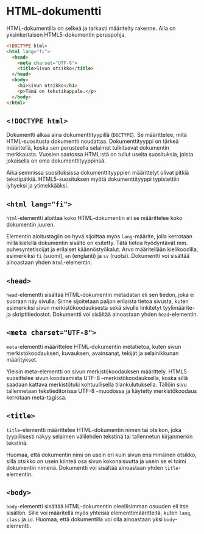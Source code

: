 # HTML-dokumentti
 
HTML-dokumentilla on selkeä ja tarkasti määritelty rakenne. Alla on yksinkertaisen HTML5-dokumentin peruspohja.
 
```html
<!DOCTYPE html>
<html lang="fi">
  <head>
    <meta charset="UTF-8">
    <title>Sivun otsikko</title>
  </head>
  <body>
    <h1>Sivun otsikko</h1>
    <p>Tämä on tekstikappale.</p>
  </body>
</html>
```
 
## `<!DOCTYPE html>`
 
Dokumentti alkaa aina dokumenttityypillä (`DOCTYPE`). Se määrittelee, mitä HTML-suositusta dokumentti noudattaa. Dokumenttityyppi on tärkeä määritellä, koska sen perusteella  selaimet tulkitsevat dokumentin merkkausta. Vuosien saatossa HTML:stä on tullut useita suosituksia, joista jokaisella on oma dokumenttityyppinsä.
 
Aikaisemmissa suosituksissa dokumenttityyppien määrittelyt olivat pitkiä tekstipätkiä. HTML5-suosituksen myötä dokumenttityyppi typistettiin lyhyeksi ja ytimekkääksi.
 
## `<html lang="fi">`
 
`html`-elementti aloittaa koko HTML-dokumentin eli se määrittelee koko dokumentin juuren.
 
Elementin aloitustagiin on hyvä sijoittaa myös `lang`-määrite, jolla kerrotaan millä kielellä dokumentin sisältö on esitetty. Tätä tietoa hyödyntävät mm. puhesyntetisoijat ja erilaiset käännöstyökalut. Arvo määritellään kielikoodilla, esimerkiksi `fi` (suomi), `en` (englanti) ja `sv` (ruotsi). Dokumentti voi sisältää ainoastaan yhden `html`-elementin.
 
## `<head>`
 
`head`-elementti sisältää HTML-dokumentin metadatan eli sen tiedon, joka ei suoraan
näy sivulla. Sinne sijoitetaan paljon erilaista tietoa sivusta, kuten esimerkiksi sivun merkistökoodauksesta sekä sivulle linkitetyt tyylimäärite- ja skriptitiedostot. Dokumentti voi sisältää ainoastaan yhden `head`-elementin.
 
## `<meta charset="UTF-8">`
 
`meta`-elementti määrittelee HTML-dokumentin metatietoa, kuten sivun merkistökoodauksen, kuvauksen, avainsanat, tekijät ja selainikkunan määritykset.
 
Yleisin meta-elementti on sivun merkistökoodauksen määrittely. HTML5 suosittelee sivun koodaamista UTF-8 –merkistökoodauksella, koska sillä saadaan kattava merkistötuki kohtuullisella tilankulutuksella. Tällöin sivu tallennetaan tekstieditorissa UTF-8 -muodossa ja käytetty merkistökoodaus kerrotaan meta-tagissa.
 
## `<title>`
 
`title`-elementti määrittelee HTML-dokumentin nimen tai otsikon, joka tyypillisesti näkyy selaimen välilehden tekstinä tai tallennetun kirjanmerkin tekstinä.
 
Huomaa, että dokumentin nimi on usein eri kuin sivun ensimmäinen otsikko, sillä otsikko on usein kiinteä osa sivun kokonaisuutta ja usein se ei toimi dokumentin nimenä. Dokumentti voi sisältää ainoastaan yhden `title`-elementin.
 
## `<body>`
 
`body`-elementti sisältää HTML-dokumentin oleellisimman osuuden eli itse sisällön. Sille voi määritellä myös yhteisiä elementtimääritteitä, kuten `lang`, `class` ja `id`. Huomaa, että dokumentilla voi olla ainoastaan yksi `body`-elementti.